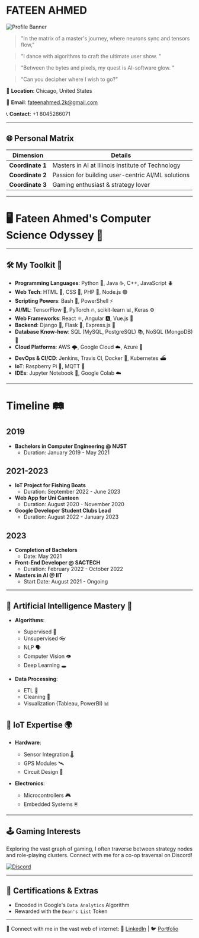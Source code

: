 # FATEEN AHMED

![Profile Banner](https://drive.google.com/uc?export=view&id=12y2vP52ncVQwknYJNvHjfK4VAQG7CxRK)

> "In the matrix of a master's journey, where neurons sync and tensors flow," 

> "I dance with algorithms to craft the ultimate user show. "

> "Between the bytes and pixels, my quest is   AI-software glow. "

> "Can you decipher where I wish to go?"

📍 **Location**: Chicago, United States 

📧 **Email**: [fateenahmed.2k@gmail.com](mailto:fateenahmed.2k@gmail.com)  

📞 **Contact**: +1 8045286071

---

## 🌐 Personal Matrix

| Dimension        | Details           |
|------------------|------------------|
| **Coordinate 1** | Masters in AI at Illinois Institute of Technology |
| **Coordinate 2** | Passion for building user-centric AI/ML solutions  |
| **Coordinate 3** | Gaming enthusiast & strategy lover                |

---
# 🖥️ Fateen Ahmed's Computer Science Odyssey 🚀

---

## 🛠️ My Toolkit 🎒
* **Programming Languages**: Python 🐍, Java ☕, C++, JavaScript 🪲
* **Web Tech**: HTML 📄, CSS 🎨, PHP 🐘, Node.js 🟢
* **Scripting Powers**: Bash 🐚, PowerShell ⚡
* **AI/ML**: TensorFlow 🧠, PyTorch 🔥, scikit-learn 📊, Keras ⚙️
* **Web Frameworks**: React ⚛️, Angular 🅰️, Vue.js 🌱
* **Backend**: Django 🦄, Flask 🍶, Express.js 🚆
* **Database Know-how**: SQL (MySQL, PostgreSQL) 📚, NoSQL (MongoDB) 🍃
* **Cloud Platforms**: AWS 🌩️, Google Cloud ☁️, Azure 🌌
* **DevOps & CI/CD**: Jenkins, Travis CI, Docker 🐳, Kubernetes ⛴
* **IoT**: Raspberry Pi 🥧, MQTT 📡
* **IDEs**: Jupyter Notebook 📓, Google Colab ☁️
  
---
# Timeline 🛤️

## 2019
- **Bachelors in Computer Engineering @ NUST**
  - Duration: January 2019 - May 2021

## 2021-2023
- **IoT Project for Fishing Boats**
  - Duration: September 2022 - June 2023
- **Web App for Uni Canteen**
  - Duration: August 2020 - November 2020
- **Google Developer Student Clubs Lead**
  - Duration: August 2022 - January 2023

## 2023
- **Completion of Bachelors**
  - Date: May 2021
- **Front-End Developer @ SACTECH**
  - Duration: February 2022 - October 2022
- **Masters in AI @ IIT**
  - Start Date: August 2021 - Ongoing

---
## 🤖 Artificial Intelligence Mastery 🧠

- **Algorithms**: 
  - Supervised 🍎
  - Unsupervised 👓
  - NLP 🗣
  - Computer Vision 👁
  - Deep Learning 🕳
  
- **Data Processing**: 
  - ETL 🔄
  - Cleaning 🧽
  - Visualization (Tableau, PowerBI) 📊

## 🔌 IoT Expertise 🌍

- **Hardware**: 
  - Sensor Integration 🌡️
  - GPS Modules 🛰️
  - Circuit Design 🔌
  
- **Electronics**: 
  - Microcontrollers 🎮
  - Embedded Systems 🖲


---

## 🕹️ Gaming Interests

Exploring the vast graph of gaming, I often traverse between strategy nodes and role-playing clusters. Connect with me for a co-op traversal on Discord!

[![Discord](https://discord.com/assets/e4923594e694a21542a489471ecffa50.svg)](https://discord.com/users/660206884396990495)


---

## 📜 Certifications & Extras

- Encoded in Google's `Data Analytics` Algorithm
- Rewarded with the `Dean's List` Token

---

🔗 Connect with me in the vast web of internet:
💼 [LinkedIn](https://www.linkedin.com/in/fateen-ahmed-a5b1171b6/) | 🐦 [Portfolio](https://bento.me/fateen)
